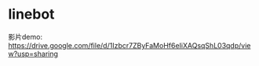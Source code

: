 # linebot

影片demo:
https://drive.google.com/file/d/1Izbcr7ZByFaMoHf6eIiXAQsqShL03qdp/view?usp=sharing
